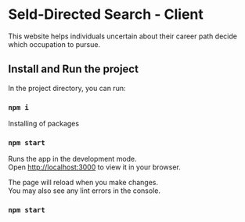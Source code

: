 # Seld-Directed Search - Client

This website helps individuals uncertain about their career path decide which occupation to pursue.

## Install and Run the project

In the project directory, you can run:

### `npm i`

Installing of packages

### `npm start`

Runs the app in the development mode.\
Open [http://localhost:3000](http://localhost:3000) to view it in your browser.

The page will reload when you make changes.\
You may also see any lint errors in the console.

### `npm start`
